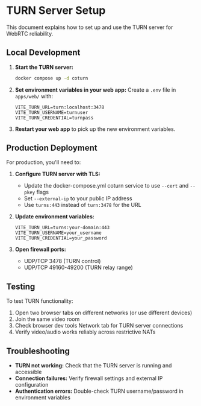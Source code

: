 # TURN Server Setup

This document explains how to set up and use the TURN server for WebRTC reliability.

## Local Development

1. **Start the TURN server:**
   ```bash
   docker compose up -d coturn
   ```

2. **Set environment variables in your web app:**
   Create a `.env` file in `apps/web/` with:
   ```
   VITE_TURN_URL=turn:localhost:3478
   VITE_TURN_USERNAME=turnuser
   VITE_TURN_CREDENTIAL=turnpass
   ```

3. **Restart your web app** to pick up the new environment variables.

## Production Deployment

For production, you'll need to:

1. **Configure TURN server with TLS:**
   - Update the docker-compose.yml coturn service to use `--cert` and `--pkey` flags
   - Set `--external-ip` to your public IP address
   - Use `turns:443` instead of `turn:3478` for the URL

2. **Update environment variables:**
   ```
   VITE_TURN_URL=turns:your-domain:443
   VITE_TURN_USERNAME=your_username
   VITE_TURN_CREDENTIAL=your_password
   ```

3. **Open firewall ports:**
   - UDP/TCP 3478 (TURN control)
   - UDP/TCP 49160-49200 (TURN relay range)

## Testing

To test TURN functionality:

1. Open two browser tabs on different networks (or use different devices)
2. Join the same video room
3. Check browser dev tools Network tab for TURN server connections
4. Verify video/audio works reliably across restrictive NATs

## Troubleshooting

- **TURN not working:** Check that the TURN server is running and accessible
- **Connection failures:** Verify firewall settings and external IP configuration
- **Authentication errors:** Double-check TURN username/password in environment variables
